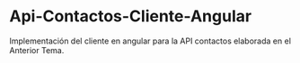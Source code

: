 # Api-Contactos-Cliente-Angular

Implementación del cliente en angular para la API contactos elaborada en el Anterior Tema.
